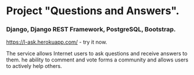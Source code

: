 # Project "Questions and Answers".
### Django, Django REST Framework, PostgreSQL, Bootstrap.

https://l-ask.herokuapp.com/ - try it now.

The service allows Internet users to ask questions and receive answers to them.
he ability to comment and vote forms a community and allows users to actively help others.

